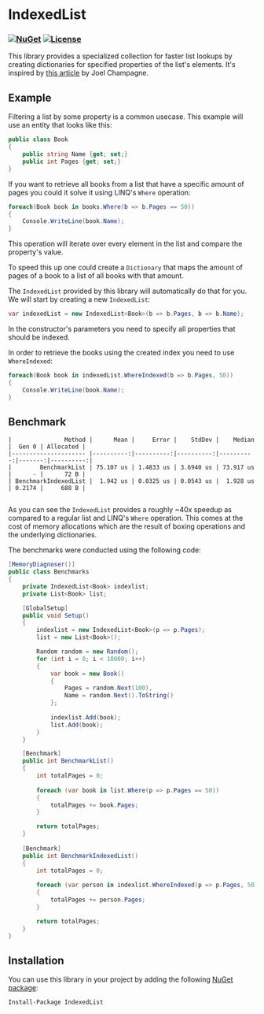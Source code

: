 # IndexedList
<h3>

  [![NuGet](https://img.shields.io/nuget/v/IndexedList.svg)](https://www.nuget.org/packages/IndexedList/)
  [![License](https://img.shields.io/badge/license-MIT-blue.svg)](LICENSE.md)

</h3>

This library provides a specialized collection for faster list lookups by creating dictionaries for specified properties of the list's elements. It's inspired by [this article](https://www.c-sharpcorner.com/article/indexing-in-memory-collections-for-blazing-fast-access/) by Joel Champagne.

## Example

Filtering a list by some property is a common usecase. This example will use an entity that looks like this:

```csharp
public class Book
{
    public string Name {get; set;}
    public int Pages {get; set;}
}
```

If you want to retrieve all books from a list that have a specific amount of pages you could it solve it using LINQ's `Where` operation:


```csharp
foreach(Book book in books.Where(b => b.Pages == 50)) 
{
    Console.WriteLine(book.Name);    
}
```

This operation will iterate over every element in the list and compare the property's value.

To speed this up one could create a `Dictionary` that maps the amount of pages of a book to a list of all books with that amount.

The `IndexedList` provided by this library will automatically do that for you. We will start by creating a new `IndexedList`:

```csharp
var indexedList = new IndexedList<Book>(b => b.Pages, b => b.Name);
```

In the constructor's parameters you need to specify all properties that should be indexed.

In order to retrieve the books using the created index you need to use `WhereIndexed`:

```csharp
foreach(Book book in indexedList.WhereIndexed(b => b.Pages, 50)) 
{
    Console.WriteLine(book.Name);    
}
```

## Benchmark

```
|               Method |      Mean |     Error |    StdDev |    Median |  Gen 0 | Allocated |
|--------------------- |----------:|----------:|----------:|----------:|-------:|----------:|
|        BenchmarkList | 75.107 us | 1.4833 us | 3.6940 us | 73.917 us |      - |      72 B |
| BenchmarkIndexedList |  1.942 us | 0.0325 us | 0.0543 us |  1.928 us | 0.2174 |     688 B |


```

As you can see the `IndexedList` provides a roughly ~40x speedup as compared to a regular list and LINQ's `Where` operation. This comes at the cost of memory allocations which are the result of boxing operations and the underlying dictionaries.

The benchmarks were conducted using the following code:

```csharp
[MemoryDiagnoser()]
public class Benchmarks
{
    private IndexedList<Book> indexlist;
    private List<Book> list;

    [GlobalSetup]
    public void Setup()
    {
        indexlist = new IndexedList<Book>(p => p.Pages);
        list = new List<Book>();

        Random random = new Random();
        for (int i = 0; i < 10000; i++)
        {
            var book = new Book()
            {
                Pages = random.Next(100),
                Name = random.Next().ToString()
            };
            
            indexlist.Add(book);
            list.Add(book);
        }
    }

    [Benchmark]
    public int BenchmarkList()
    {
        int totalPages = 0;
        
        foreach (var book in list.Where(p => p.Pages == 50))
        {
            totalPages += book.Pages;
        }

        return totalPages;
    }
    
    [Benchmark]
    public int BenchmarkIndexedList()
    {
        int totalPages = 0;
        
        foreach (var person in indexlist.WhereIndexed(p => p.Pages, 50))
        {
            totalPages += person.Pages;
        }

        return totalPages;
    }
}
```

## Installation

You can use this library in your project by adding the following [NuGet package](https://www.nuget.org/packages/IndexedList/):

```
Install-Package IndexedList
```